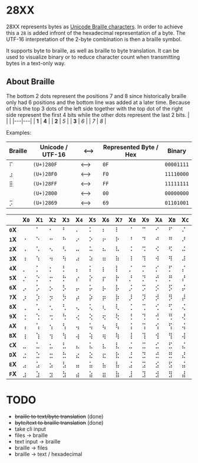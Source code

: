 # 28XX

28XX represents bytes as [Unicode Braille characters](https://www.unicode.org/charts/PDF/U2800.pdf). In order to achieve this a `28` is added infront of the hexadecimal representation of a byte. The UTF-16 interpretation of the 2-byte combination is then a braille symbol.

It supports byte to braille, as well as braille to byte translation.
It can be used to visualize binary or to reduce character count when transmitting bytes in a text-only way.


## About Braille

The bottom 2 dots represent the positions 7 and 8 since historically braille only had 6 positions and the bottom line was added at a later time. Because of this the top 3 dots of the left side together with the top dot of the right side represent the first 4 bits while the other dots represent the last 2 bits.
|   |   |
|---|---|
| **1** | **4** |
| **2** | *5* |
| **3** | *6* |
| *7* | *8* |

Examples:

|Braille | Unicode / UTF-16 | <--> | Represented Byte / Hex | Binary |
|---|---|---|---|---|
|`⠏` | `(U+)280F`| <--> | `0F` | `00001111` |
|`⣰` | `(U+)28F0`| <--> | `F0` | `11110000` |
|`⣿` | `(U+)28FF`| <--> | `FF` | `11111111` |
|`⠀` | `(U+)2800`| <--> | `00` | `00000000` |
|`⡩` | `(U+)2869`| <-->　| `69` | `01101001` |

||X`0`|X`1`|X`2`|X`3`|X`4`|X`5`|X`6`|X`7`|X`8`|X`9`|X`A`|X`B`|X`C`|X`D`|X`E`|X`F`|
|--|--|--|--|--|--|--|--|--|--|--|--|--|--|--|--|--|
|**`0`X**|⠀|⠁|⠂|⠃|⠄|⠅|⠆|⠇|⠈|⠉|⠊|⠋|⠌|⠍|⠎|⠏|
|**`1`X**|⠐|⠑|⠒|⠓|⠔|⠕|⠖|⠗|⠘|⠙|⠚|⠛|⠜|⠝|⠞|⠟|
|**`2`X**|⠠|⠡|⠢|⠣|⠤|⠥|⠦|⠧|⠨|⠩|⠪|⠫|⠬|⠭|⠮|⠯|
|**`3`X**|⠰|⠱|⠲|⠳|⠴|⠵|⠶|⠷|⠸|⠹|⠺|⠻|⠼|⠽|⠾|⠿|
|**`4`X**|⡀|⡁|⡂|⡃|⡄|⡅|⡆|⡇|⡈|⡉|⡊|⡋|⡌|⡍|⡎|⡏|
|**`5`X**|⡐|⡑|⡒|⡓|⡔|⡕|⡖|⡗|⡘|⡙|⡚|⡛|⡜|⡝|⡞|⡟|
|**`6`X**|⡠|⡡|⡢|⡣|⡤|⡥|⡦|⡧|⡨|⡩|⡪|⡫|⡬|⡭|⡮|⡯|
|**`7`X**|⡰|⡱|⡲|⡳|⡴|⡵|⡶|⡷|⡸|⡹|⡺|⡻|⡼|⡽|⡾|⡿|
|**`8`X**|⢀|⢁|⢂|⢃|⢄|⢅|⢆|⢇|⢈|⢉|⢊|⢋|⢌|⢍|⢎|⢏|
|**`9`X**|⢐|⢑|⢒|⢓|⢔|⢕|⢖|⢗|⢘|⢙|⢚|⢛|⢜|⢝|⢞|⢟|
|**`A`X**|⢠|⢡|⢢|⢣|⢤|⢥|⢦|⢧|⢨|⢩|⢪|⢫|⢬|⢭|⢮|⢯|
|**`B`X**|⢰|⢱|⢲|⢳|⢴|⢵|⢶|⢷|⢸|⢹|⢺|⢻|⢼|⢽|⢾|⢿|
|**`C`X**|⣀|⣁|⣂|⣃|⣄|⣅|⣆|⣇|⣈|⣉|⣊|⣋|⣌|⣍|⣎|⣏|
|**`D`X**|⣐|⣑|⣒|⣓|⣔|⣕|⣖|⣗|⣘|⣙|⣚|⣛|⣜|⣝|⣞|⣟|
|**`E`X**|⣠|⣡|⣢|⣣|⣤|⣥|⣦|⣧|⣨|⣩|⣪|⣫|⣬|⣭|⣮|⣯|
|**`F`X**|⣰|⣱|⣲|⣳|⣴|⣵|⣶|⣷|⣸|⣹|⣺|⣻|⣼|⣽|⣾|⣿|

# TODO

- ~~braille to text/byte translation~~ (done)
- ~~byte/text to braille translation~~ (done)
- take cli input
- files -> braille
- text input -> braille
- braille -> files
- braille -> text / hexadecimal
